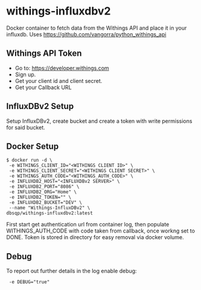 # withings-influxdbv2
Docker container to fetch data from the Withings API and place it in your influxdb. Uses https://github.com/vangorra/python_withings_api

## Withings API Token
- Go to: https://developer.withings.com
- Sign up.
- Get your client id and client secret.
- Get your Callback URL

## InfluxDBv2 Setup

Setup InfluxDBv2, create bucket and create a token with write permissions for said bucket.

## Docker Setup
```
$ docker run -d \
 -e WITHINGS_CLIENT_ID="<WITHINGS CLIENT ID>" \
 -e WITHINGS_CLIENT_SECRET="<WITHINGS CLIENT SECRET>" \
 -e WITHINGS_AUTH_CODE="<WITHINGS_AUTH_CODE>" \
 -e INFLUXDB2_HOST="<INFLUXDBv2 SERVER>" \
 -e INFLUXDB2_PORT="8086" \
 -e INFLUXDB2_ORG="Home" \
 -e INFLUXDB2_TOKEN="" \
 -e INFLUXDB2_BUCKET="DEV" \
 --name "Withings-InfluxDBv2" \
dbsqp/withings-influxdbv2:latest
```
First start get authentication url from container log, then populate WITHINGS_AUTH_CODE with code taken from callback, once workng set to DONE. Token is stored in directory for easy removal via docker volume.

## Debug
To report out further details in the log enable debug:
```
 -e DEBUG="true"
```
